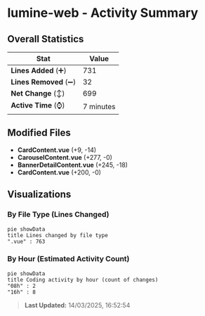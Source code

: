# lumine-web - Activity Summary 

## Overall Statistics

| Stat                   | Value                                                             |
| ---------------------- | ----------------------------------------------------------------- |
| **Lines Added** (➕)   | 731                                          |
| **Lines Removed** (➖) | 32                                        |
| **Net Change** (↕)    | 699                |
| **Active Time** (⌚)   | 7 minutes |


## Modified Files
- **CardContent.vue** (+9, -14)
- **CarouselContent.vue** (+277, -0)
- **BannerDetailContent.vue** (+245, -18)
- **CardContent.vue** (+200, -0)

## Visualizations

### By File Type (Lines Changed)

```mermaid
pie showData
title Lines changed by file type
".vue" : 763
```

### By Hour (Estimated Activity Count)

```mermaid
pie showData
title Coding activity by hour (count of changes)
"08h" : 2
"16h" : 8
```


> **Last Updated:** 14/03/2025, 16:52:54